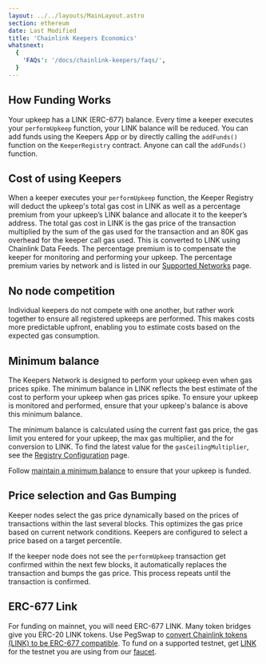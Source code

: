 ```yaml
---
layout: ../../layouts/MainLayout.astro
section: ethereum
date: Last Modified
title: 'Chainlink Keepers Economics'
whatsnext:
  {
    'FAQs': '/docs/chainlink-keepers/faqs/',
  }
---
```


## How Funding Works

Your upkeep has a LINK (ERC-677) balance. Every time a keeper executes your `performUpkeep` function, your LINK balance will be reduced. You can add funds using the Keepers App or by directly calling the `addFunds()` function on the `KeeperRegistry` contract. Anyone can call the `addFunds()` function.

## Cost of using Keepers

When a keeper executes your `performUpkeep` function, the Keeper Registry will deduct the upkeep's total gas cost in LINK as well as a percentage premium from your upkeep’s LINK balance and allocate it to the keeper’s address. The total gas cost in LINK is the gas price of the transaction multiplied by the sum of the gas used for the transaction and an 80K gas overhead for the keeper call gas used. This is converted to LINK using Chainlink Data Feeds. The percentage premium is to compensate the keeper for monitoring and performing your upkeep. The percentage premium varies by network and is listed in our [Supported Networks](../supported-networks/#configurations) page.

## No node competition

Individual keepers do not compete with one another, but rather work together to ensure all registered upkeeps are performed. This makes costs more predictable upfront, enabling you to estimate costs based on the expected gas consumption.

## Minimum balance

The Keepers Network is designed to perform your upkeep even when gas prices spike. The minimum balance in LINK reflects the best estimate of the cost to perform your upkeep when gas prices spike. To ensure your upkeep is monitored and performed, ensure that your upkeep's balance is above this minimum balance.

The minimum balance is calculated using the current fast gas price, the gas limit you entered for your upkeep, the max gas multiplier, and the for conversion to LINK. To find the latest value for the `gasCeilingMultiplier`, see the [Registry Configuration](../supported-networks/#configurations) page.

Follow [maintain a minimum balance](../manage-upkeeps/#maintain-a-minimum-balance) to ensure that your upkeep is funded.

## Price selection and Gas Bumping

Keeper nodes select the gas price dynamically based on the prices of transactions within the last several blocks. This optimizes the gas price based on current network conditions. Keepers are configured to select a price based on a target percentile.

If the keeper node does not see the `performUpkeep` transaction get confirmed within the next few blocks, it automatically replaces the transaction and bumps the gas price. This process repeats until the transaction is confirmed.

## ERC-677 Link

For funding on mainnet, you will need ERC-677 LINK. Many token bridges give you ERC-20 LINK tokens. Use PegSwap to [convert Chainlink tokens (LINK) to be ERC-677 compatible](https://pegswap.chain.link/). To fund on a supported testnet, get [LINK](../../link-token-contracts/) for the testnet you are using from our [faucet](https://faucets.chain.link/).
